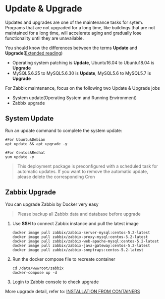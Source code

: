 # Update & Upgrade

Updates and upgrades are one of the maintenance tasks for sytem. Programs that are not upgraded for a long time, like buildings that are not maintained for a long time, will accelerate aging and gradually lose functionality until they are unavailable.

You should know the differences between the terms **Update** and **Upgrade**([Extended reading](https://support.websoft9.com/docs/faq/tech-upgrade.html#update-vs-upgrade))
- Operating system patching is **Update**, Ubuntu16.04 to Ubuntu18.04 is **Upgrade**
- MySQL5.6.25 to MySQL5.6.30 is **Update**, MySQL5.6 to MySQL5.7 is **Upgrade**

For Zabbix maintenance, focus on the following two Update & Upgrade jobs

- System update(Operating System and Running Environment) 
- Zabbix upgrade 

## System Update

Run an update command to complete the system update:

``` shell
#For Ubuntu&Debian
apt update && apt upgrade -y

#For Centos&Redhat
yum update -y
```
> This deployment package is preconfigured with a scheduled task for automatic updates. If you want to remove the automatic update, please delete the corresponding Cron

## Zabbix Upgrade

You can upgrade Zabbix by Docker very easy

> Please backup all Zabbix data and database before upgrade

1. Use **SSH** to connect Zabbix instance and pull the latest image
   ```
   docker image pull zabbix/zabbix-server-mysql:centos-5.2-latest 
   docker image pull zabbix/zabbix-proxy-mysql:centos-5.2-latest
   docker image pull zabbix/zabbix-web-apache-mysql:centos-5.2-latest
   docker image pull zabbix/zabbix-java-gateway:centos-5.2-latest
   docker image pull zabbix/zabbix-snmptraps:centos-5.2-latest
   ```
2. Run the docker compose file to recreate container
    ```
    cd /data/wwwroot/zabbix
    docker-compose up -d
    ```
3. Login to Zabbix console to check upgrade

More upgrade detail, refer to: [INSTALLATION FROM CONTAINERS](https://www.zabbix.com/documentation/5.0/manual/installation/containers)